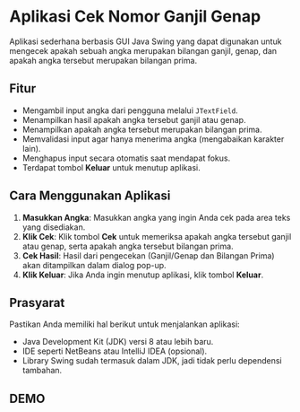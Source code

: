 # Aplikasi Cek Nomor Ganjil Genap

Aplikasi sederhana berbasis GUI Java Swing yang dapat digunakan untuk mengecek apakah sebuah angka merupakan bilangan ganjil, genap, dan apakah angka tersebut merupakan bilangan prima.

## Fitur

- Mengambil input angka dari pengguna melalui `JTextField`.
- Menampilkan hasil apakah angka tersebut ganjil atau genap.
- Menampilkan apakah angka tersebut merupakan bilangan prima.
- Memvalidasi input agar hanya menerima angka (mengabaikan karakter lain).
- Menghapus input secara otomatis saat mendapat fokus.
- Terdapat tombol **Keluar** untuk menutup aplikasi.

## Cara Menggunakan Aplikasi

1. **Masukkan Angka**: Masukkan angka yang ingin Anda cek pada area teks yang disediakan.
2. **Klik Cek**: Klik tombol **Cek** untuk memeriksa apakah angka tersebut ganjil atau genap, serta apakah angka tersebut bilangan prima.
3. **Cek Hasil**: Hasil dari pengecekan (Ganjil/Genap dan Bilangan Prima) akan ditampilkan dalam dialog pop-up.
4. **Klik Keluar**: Jika Anda ingin menutup aplikasi, klik tombol **Keluar**.

## Prasyarat

Pastikan Anda memiliki hal berikut untuk menjalankan aplikasi:

- Java Development Kit (JDK) versi 8 atau lebih baru.
- IDE seperti NetBeans atau IntelliJ IDEA (opsional).
- Library Swing sudah termasuk dalam JDK, jadi tidak perlu dependensi tambahan.

## DEMO


